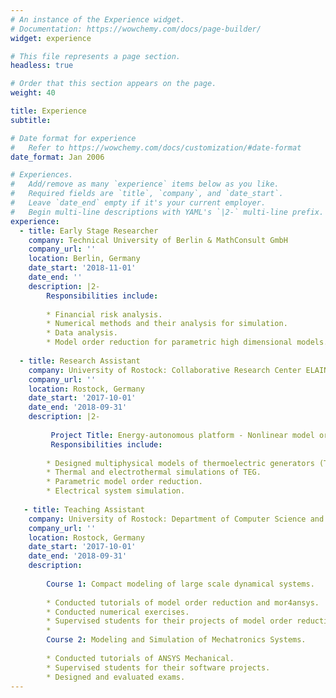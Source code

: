 ```yaml
---
# An instance of the Experience widget.
# Documentation: https://wowchemy.com/docs/page-builder/
widget: experience

# This file represents a page section.
headless: true

# Order that this section appears on the page.
weight: 40

title: Experience
subtitle:

# Date format for experience
#   Refer to https://wowchemy.com/docs/customization/#date-format
date_format: Jan 2006

# Experiences.
#   Add/remove as many `experience` items below as you like.
#   Required fields are `title`, `company`, and `date_start`.
#   Leave `date_end` empty if it's your current employer.
#   Begin multi-line descriptions with YAML's `|2-` multi-line prefix.
experience:
  - title: Early Stage Researcher
    company: Technical University of Berlin & MathConsult GmbH
    company_url: ''
    location: Berlin, Germany
    date_start: '2018-11-01'
    date_end: ''
    description: |2-
        Responsibilities include:
        
        * Financial risk analysis.
        * Numerical methods and their analysis for simulation.
        * Data analysis.
        * Model order reduction for parametric high dimensional models.
        
  - title: Research Assistant
    company: University of Rostock: Collaborative Research Center ELAINE
    company_url: ''
    location: Rostock, Germany
    date_start: '2017-10-01'
    date_end: '2018-09-31'
    description: |2-
    
         Project Title: Energy-autonomous platform - Nonlinear model order reduction of electrically active implants.
         Responsibilities include:
        
        * Designed multiphysical models of thermoelectric generators (TEGs).
        * Thermal and electrothermal simulations of TEG.
        * Parametric model order reduction.
        * Electrical system simulation.
      
   - title: Teaching Assistant
    company: University of Rostock: Department of Computer Science and Electric Engineering
    company_url: ''
    location: Rostock, Germany
    date_start: '2017-10-01'
    date_end: '2018-09-31'
    description: 
    
        Course 1: Compact modeling of large scale dynamical systems.
        
        * Conducted tutorials of model order reduction and mor4ansys.
        * Conducted numerical exercises.
        * Supervised students for their projects of model order reduction.
        * 
        Course 2: Modeling and Simulation of Mechatronics Systems.
        
        * Conducted tutorials of ANSYS Mechanical.
        * Supervised students for their software projects.
        * Designed and evaluated exams.
---
```

